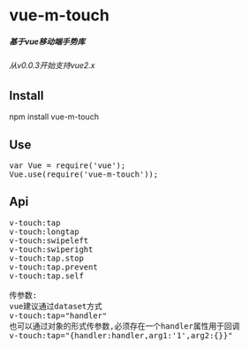 # vue-m-touch
 <h5>基于vue移动端手势库</h5>
 <h6>从v0.0.3开始支持vue2.x</h6>
 
## Install
npm install vue-m-touch

## Use
<pre>
var Vue = require('vue');
Vue.use(require('vue-m-touch'));
</pre>

## Api
<pre>
v-touch:tap
v-touch:longtap
v-touch:swipeleft
v-touch:swiperight
v-touch:tap.stop
v-touch:tap.prevent
v-touch:tap.self

传参数:
vue建议通过dataset方式
v-touch:tap="handler"
也可以通过对象的形式传参数,必须存在一个handler属性用于回调
v-touch:tap="{handler:handler,arg1:'1',arg2:{}}"
</pre>
